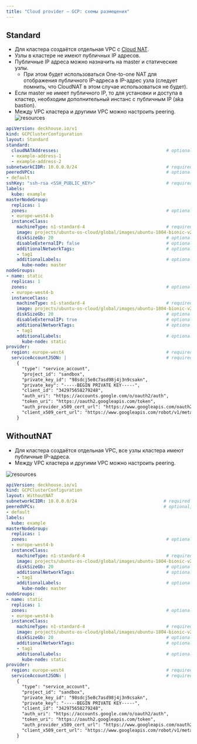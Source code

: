 ```yaml
---
title: "Cloud provider — GCP: схемы размещения"
---
```


## Standard
* Для кластера создаётся отдельная VPC с [Cloud NAT](https://cloud.google.com/nat/docs/overview).
* Узлы в кластере не имеют публичных IP адресов.
* Публичные IP адреса можно назначить на master и статические узлы.
    * При этом будет использоваться One-to-one NAT для отображения публичного IP-адреса в IP-адрес узла (следует помнить, что CloudNAT в этом случае использоваться не будет).
* Если master не имеет публичного IP, то для установки и доступа в кластер, необходим дополнительный инстанс с публичным IP (aka bastion).
* Между VPC кластера и другими VPC можно настроить peering.
![resources](https://docs.google.com/drawings/d/e/2PACX-1vR1oHqbXPJPYxUXwpkRGM6VPpZaNc8WoGH-N0Zqb9GexSc-NQDvsGiXe_Hc-Z1fMQWBRawuoy8FGENt/pub?w=989&amp;h=721)
<!--- Исходник: https://docs.google.com/drawings/d/1VTAoz6-65q7m99KA933e1phWImirxvb9-OLH9DRtWPE/edit --->

```yaml
apiVersion: deckhouse.io/v1
kind: GCPClusterConfiguration
layout: Standard
standard:
  cloudNATAddresses:                                         # optional, compute address names from this list are used as addresses for Cloud NAT
  - example-address-1
  - example-address-2
subnetworkCIDR: 10.0.0.0/24                                  # required
peeredVPCs:                                                  # optional, list of GCP VPC Networks with which Kubernetes VPC Network will be peered
- default
sshKey: "ssh-rsa <SSH_PUBLIC_KEY>"                           # required
labels:
  kube: example
masterNodeGroup:
  replicas: 1
  zones:                                                     # optional
  - europe-west4-b
  instanceClass:
    machineType: n1-standard-4                               # required
    image: projects/ubuntu-os-cloud/global/images/ubuntu-1804-bionic-v20190911    # required
    diskSizeGb: 20                                           # optional, local disk is used if not specified
    disableExternalIP: false                                 # optional, by default master has externalIP
    additionalNetworkTags:                                   # optional
    - tag1
    additionalLabels:                                        # optional
      kube-node: master
nodeGroups:
- name: static
  replicas: 1
  zones:                                                     # optional
  - europe-west4-b
  instanceClass:
    machineType: n1-standard-4                               # required
    image: projects/ubuntu-os-cloud/global/images/ubuntu-1804-bionic-v20190911    # required
    diskSizeGb: 20                                           # optional, local disk is used if not specified
    disableExternalIP: true                                  # optional, by default nodes do not have externalIP
    additionalNetworkTags:                                   # optional
    - tag1
    additionalLabels:                                        # optional
      kube-node: static
provider:
  region: europe-west4                                       # required
  serviceAccountJSON: |                                      # required
    {
      "type": "service_account",
      "project_id": "sandbox",
      "private_key_id": "98sdcj5e8c7asd98j4j3n9csakn",
      "private_key": "-----BEGIN PRIVATE KEY-----",
      "client_id": "342975658279248",
      "auth_uri": "https://accounts.google.com/o/oauth2/auth",
      "token_uri": "https://oauth2.googleapis.com/token",
      "auth_provider_x509_cert_url": "https://www.googleapis.com/oauth2/v1/certs",
      "client_x509_cert_url": "https://www.googleapis.com/robot/v1/metadata/x509/k8s-test%40sandbox.iam.gserviceaccount.com"
    }
```

## WithoutNAT
* Для кластера создаётся отдельная VPC, все узлы кластера имеют публичные IP-адреса.
* Между VPC кластера и другими VPC можно настроить peering.

![resources](https://docs.google.com/drawings/d/e/2PACX-1vTq2Jlx4k8OXt4acHeW6NvqABsZIPSDoOldDiGERYHWHmmKykSjXZ_ADvKecCC1L8Jjq4143uv5GWDR/pub?w=989&amp;h=721)
<!--- Исходник: https://docs.google.com/drawings/d/1uhWbQFiycsFkG9D1vNbJNrb33Ih4YMdCxvOX5maW5XQ/edit --->

```yaml
apiVersion: deckhouse.io/v1
kind: GCPClusterConfiguration
layout: WithoutNAT
subnetworkCIDR: 10.0.0.0/24                                 # required
peeredVPCs:                                                 # optional, list of GCP VPC Networks with which Kubernetes VPC Network will be peered
- default
labels:
  kube: example
masterNodeGroup:
  replicas: 1
  zones:                                                     # optional
  - europe-west4-b
  instanceClass:
    machineType: n1-standard-4                               # required
    image: projects/ubuntu-os-cloud/global/images/ubuntu-1804-bionic-v20190911    # required
    diskSizeGb: 20                                           # optional, local disk is used if not specified
    additionalNetworkTags:                                   # optional
    - tag1
    additionalLabels:                                        # optional
      kube-node: master
nodeGroups:
- name: static
  replicas: 1
  zones:                                                     # optional
  - europe-west4-b
  instanceClass:
    machineType: n1-standard-4                               # required
    image: projects/ubuntu-os-cloud/global/images/ubuntu-1804-bionic-v20190911    # required
    diskSizeGb: 20                                           # optional, local disk is used if not specified
    additionalNetworkTags:                                   # optional
    - tag1
    additionalLabels:                                        # optional
      kube-node: static
provider:
  region: europe-west4                                       # required
  serviceAccountJSON: |                                      # required
    {
      "type": "service_account",
      "project_id": "sandbox",
      "private_key_id": "98sdcj5e8c7asd98j4j3n9csakn",
      "private_key": "-----BEGIN PRIVATE KEY-----",
      "client_id": "342975658279248",
      "auth_uri": "https://accounts.google.com/o/oauth2/auth",
      "token_uri": "https://oauth2.googleapis.com/token",
      "auth_provider_x509_cert_url": "https://www.googleapis.com/oauth2/v1/certs",
      "client_x509_cert_url": "https://www.googleapis.com/robot/v1/metadata/x509/k8s-test%40sandbox.iam.gserviceaccount.com"
    }
```
